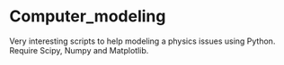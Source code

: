 # Computer_modeling
Very interesting scripts to help modeling a physics issues using Python. <br />
Require Scipy, Numpy and Matplotlib.
